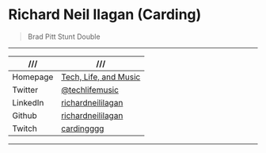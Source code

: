 # Richard Neil Ilagan (Carding)

> Brad Pitt Stunt Double

---

| ///      | ///                                                            |
| -------- | -------------------------------------------------------------- |
| Homepage | [Tech, Life, and Music](https://richardneililagan.com)         |
| Twitter  | [@techlifemusic](https://twitter.com/techlifemusic)            |
| LinkedIn | [richardneililagan](https://linkedin.com/in/richardneililagan) |
| Github   | [richardneililagan](https://github.com/richardneililagan)      |
| Twitch   | [cardingggg](https://twitch.tv/cardingggg)                     |

---
